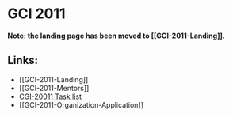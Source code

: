 # GCI 2011
**Note: the landing page has been moved to [[GCI-2011-Landing]].**

## Links:
- [[GCI-2011-Landing]]
- [[GCI-2011-Mentors]]
- [CGI-20011 Task list](https://docs.google.com/spreadsheet/ccc?key=0AiMKW-ZM-_fedFpSWm51VFBFZkdTRnh3WkhYRndSVXc)
- [[GCI-2011-Organization-Application]]
